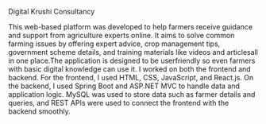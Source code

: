 Digital Krushi Consultancy


This web-based platform was developed to help farmers receive guidance and support from agriculture experts
online. It aims to solve common farming issues by offering expert advice, crop management tips, government
scheme details, and training materials like videos and articlesall in one place.The application is designed to be userfriendly
so even farmers with basic digital knowledge can use it. I worked on both the frontend and backend. For
the frontend, I used HTML, CSS, JavaScript, and React.js. On the backend, I used Spring Boot and ASP.NET MVC
to handle data and application logic. MySQL was used to store data such as farmer details and queries, and REST
APIs were used to connect the frontend with the backend smoothly.
